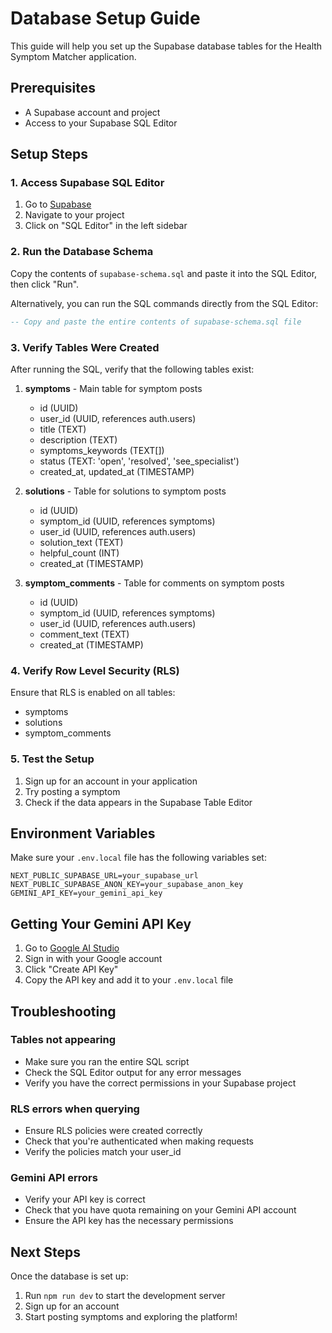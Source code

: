 # Database Setup Guide

This guide will help you set up the Supabase database tables for the Health Symptom Matcher application.

## Prerequisites

- A Supabase account and project
- Access to your Supabase SQL Editor

## Setup Steps

### 1. Access Supabase SQL Editor

1. Go to [Supabase](https://supabase.com)
2. Navigate to your project
3. Click on "SQL Editor" in the left sidebar

### 2. Run the Database Schema

Copy the contents of `supabase-schema.sql` and paste it into the SQL Editor, then click "Run".

Alternatively, you can run the SQL commands directly from the SQL Editor:

```sql
-- Copy and paste the entire contents of supabase-schema.sql file
```

### 3. Verify Tables Were Created

After running the SQL, verify that the following tables exist:

1. **symptoms** - Main table for symptom posts
   - id (UUID)
   - user_id (UUID, references auth.users)
   - title (TEXT)
   - description (TEXT)
   - symptoms_keywords (TEXT[])
   - status (TEXT: 'open', 'resolved', 'see_specialist')
   - created_at, updated_at (TIMESTAMP)

2. **solutions** - Table for solutions to symptom posts
   - id (UUID)
   - symptom_id (UUID, references symptoms)
   - user_id (UUID, references auth.users)
   - solution_text (TEXT)
   - helpful_count (INT)
   - created_at (TIMESTAMP)

3. **symptom_comments** - Table for comments on symptom posts
   - id (UUID)
   - symptom_id (UUID, references symptoms)
   - user_id (UUID, references auth.users)
   - comment_text (TEXT)
   - created_at (TIMESTAMP)

### 4. Verify Row Level Security (RLS)

Ensure that RLS is enabled on all tables:
- symptoms
- solutions
- symptom_comments

### 5. Test the Setup

1. Sign up for an account in your application
2. Try posting a symptom
3. Check if the data appears in the Supabase Table Editor

## Environment Variables

Make sure your `.env.local` file has the following variables set:

```env
NEXT_PUBLIC_SUPABASE_URL=your_supabase_url
NEXT_PUBLIC_SUPABASE_ANON_KEY=your_supabase_anon_key
GEMINI_API_KEY=your_gemini_api_key
```

## Getting Your Gemini API Key

1. Go to [Google AI Studio](https://makersuite.google.com/app/apikey)
2. Sign in with your Google account
3. Click "Create API Key"
4. Copy the API key and add it to your `.env.local` file

## Troubleshooting

### Tables not appearing
- Make sure you ran the entire SQL script
- Check the SQL Editor output for any error messages
- Verify you have the correct permissions in your Supabase project

### RLS errors when querying
- Ensure RLS policies were created correctly
- Check that you're authenticated when making requests
- Verify the policies match your user_id

### Gemini API errors
- Verify your API key is correct
- Check that you have quota remaining on your Gemini API account
- Ensure the API key has the necessary permissions

## Next Steps

Once the database is set up:
1. Run `npm run dev` to start the development server
2. Sign up for an account
3. Start posting symptoms and exploring the platform!
